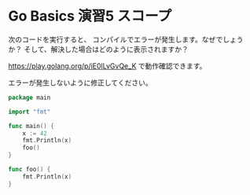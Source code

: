 # Go Basics 演習5  スコープ

次のコードを実行すると、 コンパイルでエラーが発生します。なぜでしょうか？ そして、解決した場合はどのように表示されますか？

https://play.golang.org/p/iE0lLvGvQe_K で動作確認できます。

エラーが発生しないように修正してください。


```go
package main

import "fmt"

func main() {
	x := 42
	fmt.Println(x)
	foo()
}

func foo() {
	fmt.Println(x)
}

```

